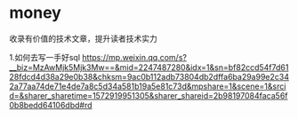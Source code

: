 # money
收录有价值的技术文章，提升读者技术实力

1.如何去写一手好sql https://mp.weixin.qq.com/s?__biz=MzAwMjk5Mjk3Mw==&mid=2247487280&idx=1&sn=bf82ccd54f7d6128fdcd4d38a29e0b38&chksm=9ac0b112adb73804db2dffa6ba29a99e2c342a77aa74de71e4de7a8c5d34a581b19a5e81c73d&mpshare=1&scene=1&srcid=&sharer_sharetime=1572919951305&sharer_shareid=2b98197084faca56f0b8bedd64106dbd#rd
